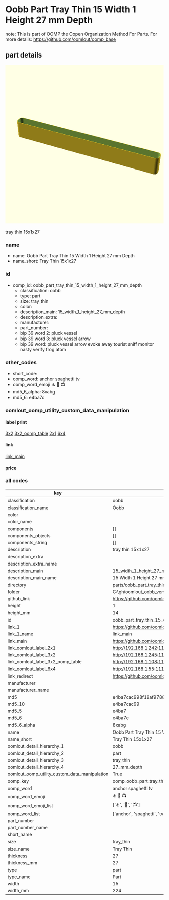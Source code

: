 # Oobb Part Tray Thin 15 Width 1 Height 27 mm Depth  

note: This is part of OOMP the Oopen Organization Method For Parts. For more details: https://github.com/oomlout/oomp_base

##  part details
  

[![](3dpr.png)](3dpr.png)

tray thin 15x1x27



### name
* name: Oobb Part Tray Thin 15 Width 1 Height 27 mm Depth
* name_short: Tray Thin 15x1x27 
### id
* oomp_id: oobb_part_tray_thin_15_width_1_height_27_mm_depth
  * classification: oobb
  * type: part
  * size: tray_thin
  * color: 
  * description_main: 15_width_1_height_27_mm_depth
  * description_extra: 
  * manufacturer: 
  * part_number: 
  * bip 39 word 2: pluck vessel
  * bip 39 word 3: pluck vessel arrow
  * bip 39 word: pluck vessel arrow evoke away tourist sniff monitor nasty verify frog atom

### other_codes
* short_code: 
* oomp_word: anchor spaghetti tv
* oomp_word_emoji :anchor: :spaghetti: :tv:
* md5_6_alpha: 8xabg
* md5_6: e4ba7c






### oomlout_oomp_utility_custom_data_manipulation
#### label print
[3x2](http://192.168.1.245:1112/?label=oomp%208xabg)
[3x2_oomp_table](http://192.168.1.108:1112/?label=oomp%208xabg)
[2x1](http://192.168.1.242:1112/?label=oomp%208xabg)
[6x4](http://192.168.1.55:1112/?label=oomp%208xabg)    

#### link

[link_main](https://github.com/oomlout/oomlout_oobb_version_4_generated_parts/tree/main/navigation_oomp/oobb/part/tray_thin/15_width_1_height_27_mm_depth/part)                              

#### price







### all codes 
| key | value |  
| --- | --- |  
| classification | oobb |  
| classification_name | Oobb |  
| color |  |  
| color_name |  |  
| components | [] |  
| components_objects | [] |  
| components_string | [] |  
| description | tray thin 15x1x27 |  
| description_extra |  |  
| description_extra_name |  |  
| description_main | 15_width_1_height_27_mm_depth |  
| description_main_name | 15 Width 1 Height 27 mm Depth |  
| directory | parts/oobb_part_tray_thin_15_width_1_height_27_mm_depth |  
| folder | C:\gh\oomlout_oobb_version_4_generated_parts\parts\oobb_part_tray_thin_15_width_1_height_27_mm_depth |  
| github_link | https://github.com/oomlout/oomlout_oomp_part_src/tree/main/parts/oobb_part_tray_thin_15_width_1_height_27_mm_depth |  
| height | 1 |  
| height_mm | 14 |  
| id | oobb_part_tray_thin_15_width_1_height_27_mm_depth |  
| link_1 | https://github.com/oomlout/oomlout_oobb_version_4_generated_parts/tree/main/navigation_oomp/oobb/part/tray_thin/15_width_1_height_27_mm_depth/part |  
| link_1_name | link_main |  
| link_main | https://github.com/oomlout/oomlout_oobb_version_4_generated_parts/tree/main/navigation_oomp/oobb/part/tray_thin/15_width_1_height_27_mm_depth/part |  
| link_oomlout_label_2x1 | http://192.168.1.242:1112/?label=oomp%208xabg |  
| link_oomlout_label_3x2 | http://192.168.1.245:1112/?label=oomp%208xabg |  
| link_oomlout_label_3x2_oomp_table | http://192.168.1.108:1112/?label=oomp%208xabg |  
| link_oomlout_label_6x4 | http://192.168.1.55:1112/?label=oomp%208xabg |  
| link_redirect | https://github.com/oomlout/oomlout_oobb_version_4_generated_parts/tree/main/parts/oobb_tray_thin_15_01_27 |  
| manufacturer |  |  
| manufacturer_name |  |  
| md5 | e4ba7cac998f19af978834e0197cc535 |  
| md5_10 | e4ba7cac99 |  
| md5_5 | e4ba7 |  
| md5_6 | e4ba7c |  
| md5_6_alpha | 8xabg |  
| name | Oobb Part Tray Thin 15 Width 1 Height 27 mm Depth |  
| name_short | Tray Thin 15x1x27  |  
| oomlout_detail_hierarchy_1 | oobb |  
| oomlout_detail_hierarchy_2 | part |  
| oomlout_detail_hierarchy_3 | tray_thin |  
| oomlout_detail_hierarchy_4 | 27_mm_depth |  
| oomlout_oomp_utility_custom_data_manipulation | True |  
| oomp_key | oomp_oobb_part_tray_thin_15_width_1_height_27_mm_depth |  
| oomp_word | anchor spaghetti tv |  
| oomp_word_emoji | :anchor: :spaghetti: :tv: |  
| oomp_word_emoji_list | [':anchor:', ':spaghetti:', ':tv:'] |  
| oomp_word_list | ['anchor', 'spaghetti', 'tv'] |  
| part_number |  |  
| part_number_name |  |  
| short_name |  |  
| size | tray_thin |  
| size_name | Tray Thin |  
| thickness | 27 |  
| thickness_mm | 27 |  
| type | part |  
| type_name | Part |  
| width | 15 |  
| width_mm | 224 |  
